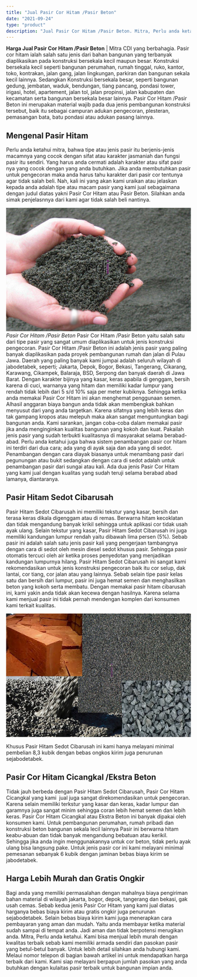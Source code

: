 ```yaml
---
title: "Jual Pasir Cor Hitam /Pasir Beton"
date: "2021-09-24"
type: "product"
description: "Jual Pasir Cor Hitam /Pasir Beton. Mitra, Perlu anda ketahui. Kami bisa menjual lebih murah dengan kwalitas terbaik sebab kami memiliki armada sendiri dan pa..."
---
```


**Harga Jual Pasir Cor Hitam /Pasir Beton** | Mitra CDI yang berbahagia. Pasir cor hitam ialah salah satu jenis dari bahan bangunan yang terbanyak diaplikasikan pada konstruksi bersekala kecil maupun besar. Konstruksi bersekala kecil seperti bangunan perumahan, rumah tinggal, ruko, kantor, toko, kontrakan, jalan gang, jalan lingkungan, parkiran dan bangunan sekala kecil lainnya. Sedangkan Konstruksi bersekala besar, seperti bangunan gedung, jembatan, waduk, bendungan, tiang pancang, pondasi tower, irigasi, hotel, apartement, jalan tol, jalan propinsi, jalan kabupaten dan kecamatan serta bangunan bersekala besar lainnya. Pasir Cor Hitam /Pasir Beton ini merupakan material wajib pada dua jenis pembangunan konstruksi tersebut, baik itu sebagai campuran adukan pengecoran, plesteran, pemasangan bata, batu pondasi atau adukan pasang lainnya.

 ## Mengenal Pasir Hitam
    
Perlu anda ketahui mitra, bahwa tipe atau jenis pasir itu berjenis-jenis macamnya yang cocok dengan sifat atau karakter jasmaniah dan fungsi pasir itu sendiri. Yang harus anda cermati adalah karakter atau sifat pasir nya yang cocok dengan yang anda butuhkan. Jika anda membutuhkan pasir untuk pengecoran maka anda harus tahu karakter dari pasir cor tentunya agar tidak salah beli. Nah, kali ini yang akan kami uraikan atau jelaskan kepada anda adalah tipe atau macam pasir yang kami jual sebagaimana dengan judul diatas yakni Pasir Cor Hitam atau Pasir Beton. Silahkan anda simak penjelasnnya dari kami agar tidak salah beli nantinya.

![Pasir Cor Hitam /Pasir Beton](/images/product/pasir-cor-hitam-1.jpg)
*Pasir Cor Hitam /Pasir Beton*
Pasir Cor Hitam /Pasir Beton yaitu salah satu dari tipe pasir yang sangat umum diaplikasikan untuk jenis konstruksi pengecoran. Pasir Cor Hitam /Pasir Beton ini adalah jenis pasir yang paling banyak diaplikasikan pada proyek pembangunan rumah dan jalan di Pulau Jawa. Daerah yang paling banyak kami jumpai adalah seluruh wilayah di jabodetabek, seperti; Jakarta, Depok, Bogor, Bekasi, Tangerang, Cikarang, Karawang, Cikampek, Balaraja, BSD, Serpong dan banyak daerah di Jawa Barat. Dengan karakter bijinya yang kasar, keras apabila di genggam, bersih karena di cuci, warnanya yang hitam dan memiliki kadar lumpur yang rendah tidak lebih dari 5 s/d 10% saja per meter kubiknya. Sehingga ketika anda memakai Pasir Cor Hitam ini akan menghemat penggunaan semen. Alhasil anggaran biaya bangun anda tidak akan membengkak bahkan menyusut dari yang anda targetkan. Karena sifatnya yang lebih keras dan tak gampang kropos atau melepuh maka akan sangat menguntungkan bagi bangunan anda.
Kami sarankan, jangan coba-coba dalam memakai pasir jika anda menginginkan kualitas bangunan yang kokoh dan kuat. Pakailah jenis pasir yang sudah terbukti kualitasnya di masyarakat selama berabad-abad.
Perlu anda ketahui juga bahwa sistem penambangan pasir cor hitam ini terdiri dari dua cara; ada yang di ayak saja dan ada yang di sedot. Penambangan dengan cara diayak biasanya untuk menambang pasir dari pegunungan atau bukit sedangkan dengan cara di sedot adalah untuk penambangan pasir dari sungai atau kali.
Ada dua jenis Pasir Cor Hitam yang kami jual dengan kualitas yang sudah teruji selama berabad abad lamanya, diantaranya.

 ## Pasir Hitam Sedot Cibarusah
    
Pasir Hitam Sedot Cibarusah ini memiliki tekstur yang kasar, bersih dan terasa keras dikala digenggam atau di remas. Berwarna hitam kecoklatan dan tidak mengandung banyak krikil sehingga untuk aplikasi cor tidak usah ayak ulang. Selain tekstur yang kasar, Pasir Hitam Sedot Cibarusah ini juga memiliki kandungan lumpur rendah yaitu dibawah lima persen (5%). Sebab pasir ini adalah salah satu jenis pasir kali yang pengerjaan tambangnya dengan cara di sedot oleh mesin diesel sedot khusus pasir. Sehingga pasir otomatis tercuci oleh air ketika proses penyedotan yang menjadikan kandungan lumpurnya hilang.
Pasir Hitam Sedot Cibarusah ini sangat kami rekomendasikan untuk jenis konstruksi pengecoran baik itu cor selup, dak lantai, cor tiang, cor jalan atau yang lainnya. Sebab selain tipe pasir kelas satu dan bersih dari lumpur, pasir ini juga hemat semen dan menghasilkan beton yang kokoh serta membatu. Dengan memakai pasir hitam cibarusah ini, kami yakin anda tidak akan kecewa dengan hasilnya. Karena selama kami menjual pasir ini tidak pernah mendengan komplen dari konsumen kami terkait kualitas.

![Bata pasir split](/images/blog/bata-pasir-cor-split.jpg)

Khusus Pasir Hitam Sedot Cibarusah ini kami hanya melayani minimal pembelian 8,3 kubik dengan bebas ongkos kirim juga penurunan sejabodetabek.

 ## Pasir Cor Hitam Cicangkal /Ekstra Beton
    
Tidak jauh berbeda dengan Pasir Hitam Sedot Cibarusah, Pasir Cor Hitam Cicangkal yang kami  jual juga sangat direkomendasikan untuk pengecoran. Karena selain memiliki terkstur yang kasar dan keras, kadar lumpur dan garamnya juga sangat minim sehingga coran lebih hemat semen dan lebih keras. Pasir Cor Hitam Cicangkal atau Ekstra Beton ini banyak dipakai oleh konsumen kami. Untuk pembangunan perumahan, rumah pribadi dan konstruksi beton bangunan sekala lecil lainnya
Pasir ini berwarna hitam keabu-abuan dan tidak banyak mengandung bebatuan atau kerikil. Sehingga jika anda ingin menggunakannya untuk cor beton, tidak perlu ayak ulang bisa langsung pake. Untuk jenis pasir cor ini kami melayani minimal pemesanan sebanyak 6 kubik dengan jaminan bebas biaya kirim se jabodetabek.

 ## Harga Lebih Murah dan Gratis Ongkir
    
Bagi anda yang memiliki permasalahan dengan mahalnya biaya pengiriman bahan material di wilayah jakarta, bogor, depok, tangerang dan bekasi, gak usah cemas. Sebab kedua jenis Pasir Cor Hitam yang kami jual diatas harganya bebas biaya kirim atau gratis ongkir juga penurunan sejabodetabek. Selain bebas biaya kirim kami juga menerapkan cara pembayaran yang aman dan mudah. Yaitu anda membayar ketika material sudah sampai di tempat anda. Jadi aman dan tidak berpotensi merugikan anda.
Mitra, Perlu anda ketahui. Kami bisa menjual lebih murah dengan kwalitas terbaik sebab kami memiliki armada sendiri dan pasokan pasir yang betul-betul banyak. Untuk lebih detail silahkan anda hubungi kami. Melaui nomor telepon di bagian bawah artikel ini untuk mendapatkan harga terbaik dari kami. Kami siap melayani berpapun jumlah pasokan yang anda butuhkan dengan kulaitas pasir terbaik untuk bangunan impian anda.
